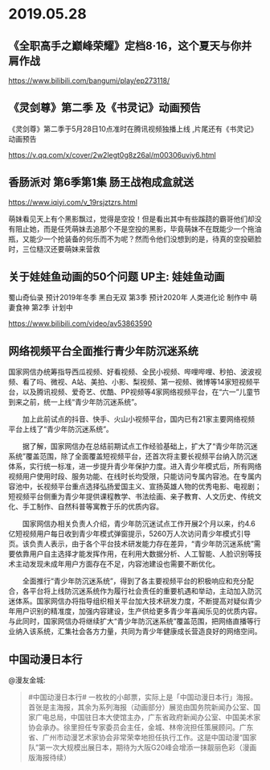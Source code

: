 # 2019.05.28

## 《全职高手之巅峰荣耀》定档8·16，这个夏天与你并肩作战

https://www.bilibili.com/bangumi/play/ep273118/
 
## 《灵剑尊》第二季 及《书灵记》动画预告

《灵剑尊》第二季于5月28日10点准时在腾讯视频独播上线 ,片尾还有《书灵记》动画预告

https://v.qq.com/x/cover/2w2legt0g8z26al/m00306uviy6.html
 
## 香肠派对 第6季第1集 肠王战袍成盒就送

https://www.iqiyi.com/v_19rsjztzrs.html

萌妹看见天上有个黑影飘过，觉得是空投！但是看出其中有些蹊跷的霸哥他们却没有阻止她，而是任凭萌妹去追那个不是空投的黑影，毕竟萌妹不在既能少一个拖油瓶，又能少一个抢装备的何乐而不为呢？然而令他们没想到的是，待真的空投砸脸时，三位糙汉还要萌妹来营救
## 关于娃娃鱼动画的50个问题 UP主: 娃娃鱼动画

蜀山奇仙录 预计2019年冬季
黑白无双 第3季 预计2020年
人类进化论 制作中
萌妻食神 第2季 计划中

https://www.bilibili.com/video/av53863590
 
## 网络视频平台全面推行青少年防沉迷系统

   国家网信办统筹指导西瓜视频、好看视频、全民小视频、哔哩哔哩、秒拍、波波视频、看了吗、微视、A站、美拍、小影、梨视频、第一视频、微博等14家短视频平台，以及腾讯视频、爱奇艺、优酷、PP视频等4家网络视频平台，在“六一”儿童节到来之前，统一上线“青少年防沉迷系统”。

　　加上此前试点的抖音、快手、火山小视频平台，国内已有21家主要网络视频平台上线了“青少年防沉迷系统”。

　　据了解，国家网信办在总结前期试点工作经验基础上，扩大了“青少年防沉迷系统”覆盖范围，除了全面覆盖短视频平台，还首次将主要长视频平台纳入防沉迷体系，实行统一标准，进一步提升青少年保护力度。进入青少年模式后，所有网络视频用户使用时段、服务功能、在线时长均受限，只能访问专属内容池。在专属内容池中，长视频平台重点选择弘扬爱国主义、宣扬英雄人物的优秀电影、电视剧；短视频平台侧重为青少年提供课程教学、书法绘画、亲子教育、人文历史、传统文化、手工制作、自然科普等寓教于乐的优质内容。

　　国家网信办相关负责人介绍，青少年防沉迷试点工作开展2个月以来，约4.6亿短视频用户每日收到青少年模式弹窗提示，5260万人次访问青少年模式引导页。该负责人表示，由于各个平台技术研发能力存在差异，“青少年防沉迷系统”需要依靠用户自主选择才能发挥作用，在利用大数据分析、人工智能、人脸识别等技术主动发现未成年用户方面存在不足，内容池建设也需要不断优化。

　　全面推行“青少年防沉迷系统”，得到了各主要视频平台的积极响应和充分配合，各平台将上线防沉迷系统作为履行社会责任的重要机遇和举动，主动加入防沉迷体系。国家网信办将指导组织相关平台加大技术研发力度，不断提高对疑似青少年用户识别的精准度，加强内容建设，生产供给更多青少年喜闻乐见的优质内容。与此同时，国家网信办将继续扩大“青少年防沉迷系统”覆盖范围，把网络直播等行业纳入该系统，汇集社会各方力量，共同为青少年健康成长营造良好的网络空间。
## 中国动漫日本行

@漫友金城:                                                        

>#中国动漫日本行# 一枚枚的小邮票，实际上是「中国动漫日本行」海报。首张是主海报，其余为系列海报（动画部分）展览由国务院新闻办公室、国家广电总局，中国驻日本大使馆主办，广东省政府新闻办公室、中国美术家协会承办。徐里担任专家委员会主任，金城、林帝浣担任策展顾问。广东省、广州市动漫艺术家协会非常荣幸地担任执行工作。这是中国动漫“国家队”第一次大规模出展日本，期待为大阪G20峰会增添一抹靓丽色彩（漫画版海报待续）


